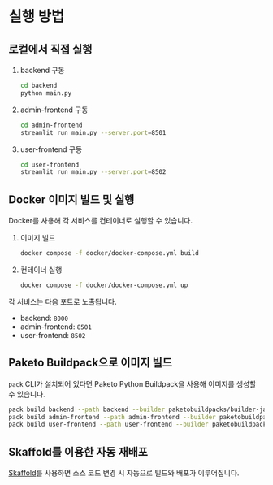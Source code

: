 # 실행 방법

## 로컬에서 직접 실행
1. backend 구동
   ```bash
   cd backend
   python main.py
   ```
2. admin-frontend 구동
   ```bash
   cd admin-frontend
   streamlit run main.py --server.port=8501
   ```
3. user-frontend 구동
   ```bash
   cd user-frontend
   streamlit run main.py --server.port=8502
   ```

## Docker 이미지 빌드 및 실행
Docker를 사용해 각 서비스를 컨테이너로 실행할 수 있습니다.

1. 이미지 빌드
   ```bash
   docker compose -f docker/docker-compose.yml build
   ```
2. 컨테이너 실행
   ```bash
   docker compose -f docker/docker-compose.yml up
   ```

각 서비스는 다음 포트로 노출됩니다.
- backend: `8000`
- admin-frontend: `8501`
- user-frontend: `8502`

## Paketo Buildpack으로 이미지 빌드
`pack` CLI가 설치되어 있다면 Paketo Python Buildpack을 사용해 이미지를 생성할 수 있습니다.

```bash
pack build backend --path backend --builder paketobuildpacks/builder-jammy-base
pack build admin-frontend --path admin-frontend --builder paketobuildpacks/builder-jammy-base
pack build user-frontend --path user-frontend --builder paketobuildpacks/builder-jammy-base
```

## Skaffold를 이용한 자동 재배포
[Skaffold](https://skaffold.dev/)를 사용하면 소스 코드 변경 시 자동으로 빌드와 배포가 이루어집니다.

